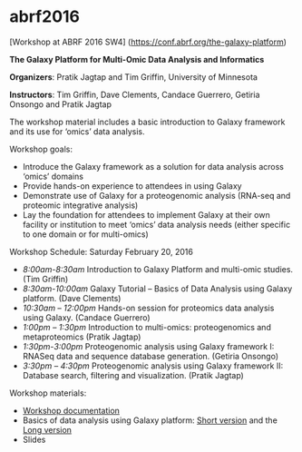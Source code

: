 # abrf2016

[Workshop at ABRF 2016 SW4] (https://conf.abrf.org/the-galaxy-platform)

**The Galaxy Platform for Multi-Omic Data Analysis and Informatics**

**Organizers**: Pratik Jagtap and Tim Griffin, University of Minnesota

**Instructors**: Tim Griffin, Dave Clements, Candace Guerrero, Getiria Onsongo and Pratik Jagtap

The workshop material includes a basic introduction to Galaxy framework and its use for ‘omics’ data analysis. 

Workshop goals:

- Introduce the Galaxy framework as a solution for data analysis across ‘omics’ domains
- Provide hands-on experience to attendees in using Galaxy
- Demonstrate use of Galaxy for a proteogenomic analysis (RNA-seq and proteomic integrative analysis)
- Lay the foundation for attendees to implement Galaxy at their own facility or institution to meet ‘omics’ data analysis needs (either specific to one domain or for multi-omics)


Workshop Schedule:  Saturday February 20, 2016
- *8:00am-8:30am*
    Introduction to Galaxy Platform and multi-omic studies. (Tim Griffin)
- *8:30am-10:00am*
    Galaxy Tutorial – Basics of Data Analysis using Galaxy platform. (Dave Clements)
- *10:30am – 12:00pm*
    Hands-on session for proteomics data analysis using Galaxy. (Candace Guerrero)
- *1:00pm – 1:30pm*
    Introduction to multi-omics: proteogenomics and metaproteomics (Pratik Jagtap)
- *1:30pm-3:00pm*
    Proteogenomic analysis using Galaxy framework I: RNASeq data and sequence database generation. (Getiria Onsongo)
- *3:30pm – 4:30pm*
    Proteogenomic analysis using Galaxy framework II: Database search, filtering and visualization. (Pratik Jagtap)

Workshop materials:
- [Workshop documentation](https://netfiles.umn.edu/xythoswfs/webview/_xy-17841770_1)
- Basics of data analysis using Galaxy platform: [Short version](https://netfiles.umn.edu/xythoswfs/webview/_xy-17842559_1) and the [Long version](https://netfiles.umn.edu/xythoswfs/webview/_xy-17842560_1)
- Slides
